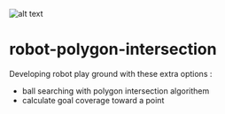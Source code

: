 <meta name="author" content="Mahdi Zeinali">
<meta name="account" content="mahdizynali">
<meta name="description" content="mahdi Zeinali github account">
<meta name="copyright" content="mahdi zeinali 2023">
<meta name="keywords" content="mahdi zeinali, mahdizynali, mrl-hsl, mrl, hsl, zeinali, mahdi zynali">

![alt text](https://raw.githubusercontent.com/mahdizynali/robot-ball-search/main/ballsearch.jpg)

# robot-polygon-intersection

Developing robot play ground with these extra options :

  - ball searching with polygon intersection algorithem
  - calculate goal coverage toward a point
  
